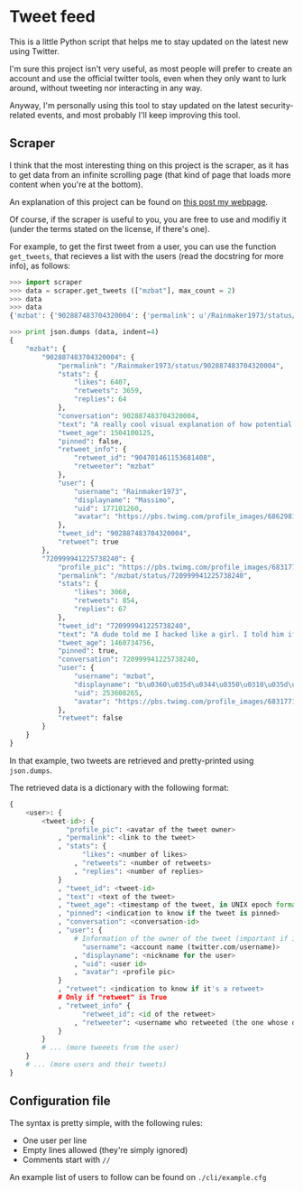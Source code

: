 # Tweet feed

This is a little Python script that helps me to stay updated on the latest new using
Twitter.

I'm sure this project isn't very useful, as most people will prefer to create an account
and use the official twitter tools, even when they only want to lurk around, without
tweeting nor interacting in any way.

Anyway, I'm personally using this tool to stay updated on the latest security-related
events, and most probably I'll keep improving this tool.

## Scraper

I think that the most interesting thing on this project is the scraper, as it has to get
data from an infinite scrolling page (that kind of page that loads more content when
you're at the bottom).

An explanation of this project can be found on
[this post my webpage](https://foo-manroot.github.io/post/scraping/twitter/2017/09/05/scraping-twitter.html).

Of course, if the scraper is useful to you, you are free to use and modifiy it (under the
terms stated on the license, if there's one).

For example, to get the first tweet from a user, you can use the function `get_tweets`,
that recieves a list with the users (read the docstring for more info), as follows:
```python
>>> import scraper
>>> data = scraper.get_tweets (["mzbat"], max_count = 2)
>>> data
>>> data
{'mzbat': {'902887483704320004': {'permalink': u'/Rainmaker1973/status/902887483704320004', 'stats': {'likes': 6407, 'retweets': 3659, 'replies': 64}, 'conversation': 902887483704320004, 'text': u'A really cool visual explanation of how potential &amp; kinetic energy are\nexchanged on a trampoline [http://buff.ly/2qhkllZ\xa0](https://t.co/a4NepKyZnj\n"http://buff.ly/2qhkllZ"\n)[pic.twitter.com/gAR1WWBHiu](https://t.co/gAR1WWBHiu)\n\n', 'tweet_age': 1504100125, 'pinned': False, 'retweet_info': {'retweet_id': u'904701461153681408', 'retweeter': u'mzbat'}, 'user': {'username': u'Rainmaker1973', 'displayname': u'Massimo', 'uid': 177101260, 'avatar': u'https://pbs.twimg.com/profile_images/686298118904786944/H4aoP8vA_bigger.jpg'}, 'tweet_id': '902887483704320004', 'retweet': True}, '720999941225738240': {'profile_pic': u'https://pbs.twimg.com/profile_images/683177128943337472/4CSt778e_400x400.jpg', 'permalink': u'/mzbat/status/720999941225738240', 'stats': {'likes': 3068, 'retweets': 854, 'replies': 67}, 'tweet_id': '720999941225738240', 'text': u'A dude told me I hacked like a girl. I told him if he popped shells a little\nfaster, he could too.[pic.twitter.com/PgiyYw41oo](https://t.co/PgiyYw41oo)\n\n', 'tweet_age': 1460734756, 'pinned': True, 'conversation': 720999941225738240, 'user': {'username': u'mzbat', 'displayname': u'b\u0360\u035d\u0344\u0350\u0310\u035d\u030a\u0341a\u030f\u0344\u0343\u0305\u0302\u0313\u030f\u0304t\u0352', 'uid': 253608265, 'avatar': u'https://pbs.twimg.com/profile_images/683177128943337472/4CSt778e_bigger.jpg'}, 'retweet': False}}}

>>> print json.dumps (data, indent=4)
{
    "mzbat": {
        "902887483704320004": {
            "permalink": "/Rainmaker1973/status/902887483704320004",
            "stats": {
                "likes": 6407,
                "retweets": 3659,
                "replies": 64
            },
            "conversation": 902887483704320004,
            "text": "A really cool visual explanation of how potential &amp; kinetic energy are\nexchanged on a trampoline [http://buff.ly/2qhkllZ\u00a0](https://t.co/a4NepKyZnj\n\"http://buff.ly/2qhkllZ\"\n)[pic.twitter.com/gAR1WWBHiu](https://t.co/gAR1WWBHiu)\n\n",
            "tweet_age": 1504100125,
            "pinned": false,
            "retweet_info": {
                "retweet_id": "904701461153681408",
                "retweeter": "mzbat"
            },
            "user": {
                "username": "Rainmaker1973",
                "displayname": "Massimo",
                "uid": 177101260,
                "avatar": "https://pbs.twimg.com/profile_images/686298118904786944/H4aoP8vA_bigger.jpg"
            },
            "tweet_id": "902887483704320004",
            "retweet": true
        },
        "720999941225738240": {
            "profile_pic": "https://pbs.twimg.com/profile_images/683177128943337472/4CSt778e_400x400.jpg",
            "permalink": "/mzbat/status/720999941225738240",
            "stats": {
                "likes": 3068,
                "retweets": 854,
                "replies": 67
            },
            "tweet_id": "720999941225738240",
            "text": "A dude told me I hacked like a girl. I told him if he popped shells a little\nfaster, he could too.[pic.twitter.com/PgiyYw41oo](https://t.co/PgiyYw41oo)\n\n",
            "tweet_age": 1460734756,
            "pinned": true,
            "conversation": 720999941225738240,
            "user": {
                "username": "mzbat",
                "displayname": "b\u0360\u035d\u0344\u0350\u0310\u035d\u030a\u0341a\u030f\u0344\u0343\u0305\u0302\u0313\u030f\u0304t\u0352",
                "uid": 253608265,
                "avatar": "https://pbs.twimg.com/profile_images/683177128943337472/4CSt778e_bigger.jpg"
            },
            "retweet": false
        }
    }
}
```

In that example, two tweets are retrieved and pretty-printed using `json.dumps`.

The retrieved data is a dictionary with the following format:
```python
{
    <user>: {
        <tweet-id>: {
              "profile_pic": <avatar of the tweet owner>
            , "permalink": <link to the tweet>
            , "stats": {
                  "likes": <number of likes>
                , "retweets": <number of retweets>
                , "replies": <number of replies>
            }
            , "tweet_id": <tweet-id>
            , "text": <text of the tweet>
            , "tweet_age": <timestamp of the tweet, in UNIX epoch format>
            , "pinned": <indication to know if the tweet is pinned>
            , "conversation": <conversation-id>
            , "user": {
                # Information of the owner of the tweet (important if it's a retweet)
                  "username": <account name (twitter.com/username)>
                , "displayname": <nickname for the user>
                , "uid": <user id>
                , "avatar": <profile pic>
            }
            , "retweet": <indication to know if it's a retweet>
            # Only if "retweet" is True
            , "retweet_info" {
                  "retweet_id": <id of the retweet>
                , "retweeter": <username who retweeted (the one whose data is being extracted)>
            }
        }
        # ... (more tweeets from the user)
    }
    # ... (more users and their tweets)
}
```


## Configuration file

The syntax is pretty simple, with the following rules:
  - One user per line
  - Empty lines allowed (they're simply ignored)
  - Comments start with `//`


An example list of users to follow can be found on `./cli/example.cfg`
